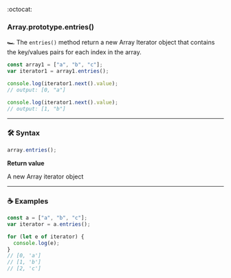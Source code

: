 :octocat:

### Array.prototype.entries()

:racing_car: The `entries()` method return a new Array Iterator object that contains the key/values pairs for each index in the array.

```js
const array1 = ["a", "b", "c"];
var iterator1 = array1.entries();

console.log(iterator1.next().value);
// output: [0, "a"]

console.log(iterator1.next().value);
// output: [1, "b"]
```

---

### :hammer_and_wrench: Syntax

```js
array.entries();
```

**Return value**

A new Array iterator object

---

### :coffee: Examples

```js
const a = ["a", "b", "c"];
var iterator = a.entries();

for (let e of iterator) {
  console.log(e);
}
// [0, 'a']
// [1, 'b']
// [2, 'c']
```

